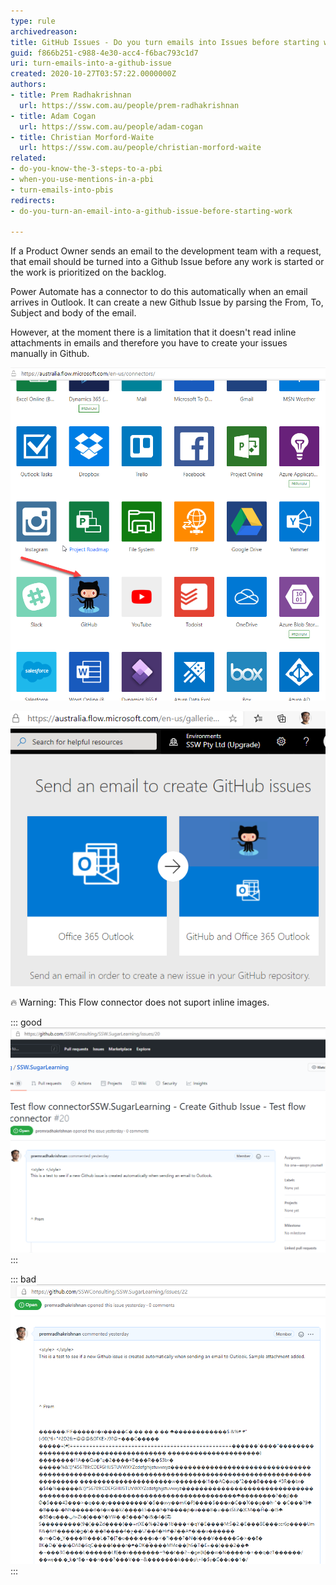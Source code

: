 ```yaml
---
type: rule
archivedreason: 
title: GitHub Issues - Do you turn emails into Issues before starting work?
guid: f866b251-c988-4e30-acc4-f6bac793c1d7
uri: turn-emails-into-a-github-issue
created: 2020-10-27T03:57:22.0000000Z
authors:
- title: Prem Radhakrishnan
  url: https://ssw.com.au/people/prem-radhakrishnan
- title: Adam Cogan
  url: https://ssw.com.au/people/adam-cogan
- title: Christian Morford-Waite
  url: https://ssw.com.au/people/christian-morford-waite
related:
- do-you-know-the-3-steps-to-a-pbi
- when-you-use-mentions-in-a-pbi
- turn-emails-into-pbis
redirects:
- do-you-turn-an-email-into-a-github-issue-before-starting-work

---
```


If a Product Owner sends an email to the development team with a request, that email should be turned into a Github Issue before any work is started or the work is prioritized on the backlog. 

Power Automate has a connector to do this automatically when an email arrives in Outlook. It can create a new Github Issue by parsing the From, To, Subject and body of the email. 

However, at the moment there is a limitation that it doesn't read inline attachments in emails and therefore you have to create your issues manually in Github.

<!--endintro-->

![Figure: Power Automate | Connectors | Github](email-to-github-issue2.png)  

![Figure: Configure Flow connectors to create a new Github Issue from Outlook](email-to-github-issue1.png)  

🔥 Warning: This Flow connector does not suport inline images.

::: good  
![Figure: Good Example - Github issue created from Outlook using Flow connectors](email-to-github-issue3.png)  
:::

::: bad  
![Figure: Bad Example - Github issue created using Flow - inline attachment shows up as junk characters](email-to-github-issue.png)  
:::
